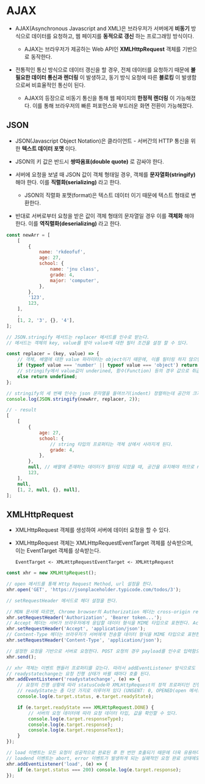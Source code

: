 # AJAX

- AJAX(Asynchronous Javascript and XML)은 브라우저가 서버에게 **비동기** 방식으로 데이터를 요청하고, 웹 페이지를 **동적으로 갱신** 하는 프로그래밍 방식이다.

  - AJAX는 브라우저가 제공하는 Web API인 **XMLHttpRequest** 객체를 기반으로 동작한다.

- 전통적인 통신 방식으로 데이터 갱신을 할 경우, 전체 데이터를 요청하기 때문에 **불필요한 데이터 통신과 렌더링** 이 발생하고, 동기 방식 요청에 따른 **블로킹** 이 발생함으로써 비효율적인 통신이 된다.

  - AJAX의 등장으로 비동기 통신을 통해 웹 페이지의 **한정적 렌더링** 이 가능해졌다. 이를 통해 브라우저의 빠른 퍼포먼스와 부드러운 화면 전환이 가능해졌다.

## JSON

- JSON(Javascript Object Notation)은 클라이언트 - 서버간의 HTTP 통신을 위한 **텍스트 데이터 포맷** 이다.

- JSON의 키 값은 반드시 **쌍따옴표(double quote)** 로 감싸야 한다.

- 서버에 요청을 보낼 때 JSON 값이 객체 형태일 경우, 객체를 **문자열화(stringify)** 해야 한다. 이를 **직렬화(serializing)** 라고 한다.

  - JSON의 직렬화 포맷(format)은 텍스트 데이터 이기 때문에 텍스트 형태로 변환한다.

- 반대로 서버로부터 요청을 받은 값이 객체 형태의 문자열일 경우 이를 **객체화** 해야 한다. 이를 **역직렬화(deserializing)** 라고 한다.

```js
const newArr = [
	[
		{
			name: 'rkdeofuf',
			age: 27,
			school: {
				name: 'jnu class',
				grade: 4,
				major: 'computer',
			},
		},
		'123',
		123,
	],
	,
	[1, 2, '3', {}, '4'],
];

// JSON.stringify 메서드는 replacer 메서드를 인수로 받는다.
// 메서드는 객체의 key, value를 받아 value에 대한 필터 조건을 설정 할 수 있다.

const replacer = (key, value) => {
	// 객체, 배열에 대한 value 파라미터는 object이기 때문에, 이를 필터링 하지 않으면 객체 자체가 사라지게 된다. 따라서 object, array에 대해선 필터링 하지 않는다.
	if (typeof value === 'number' || typeof value === 'object') return value;
	// stringify에서 value값이 underined, 함수(Function) 등의 경우 값으로 취급하지 않아 프로퍼티가 사라진다.
	else return undefined;
};

// stringify의 세 번째 인수는 json 문자열을 들여쓰기(indent) 정렬하는데 공간의 크기(tab width)를 결정한다(최대 10)
console.log(JSON.stringify(newArr, replacer, 2));

// - result
[
	[
		{
			age: 27,
			school: {
				// string 타입의 프로퍼티는 객체 상에서 사라지게 된다.
				grade: 4,
			},
		},
		null, // 배열에 존재하는 데이터가 필터링 되었을 때, 공간을 유지해야 하므로 null 값이 입력된다.
		123,
	],
	null,
	[1, 2, null, {}, null],
];
```

## XMLHttpRequest

- XMLHttpRequest 객체를 생성하여 서버에 데이터 요청을 할 수 있다.

- XMLHttpRequest 객체는 XMLHttpRequestEventTarget 객체를 상속받으며, 이는 EventTarget 객체를 상속받는다.

  `EventTarget <- XMLHttpRequestEventTarget <- XMLHttpRequest`

```js
const xhr = new XMLHttpRequest();

// open 메서드를 통해 Http Request Method, url 설정을 한다.
xhr.open('GET', 'https://jsonplaceholder.typicode.com/todos/3');

// setRequestHeader 메서드로 헤더 설정을 한다.

// MDN 문서에 따르면, Chrome browser의 Authorization 헤더는 cross-origin redirect에 의해 제거되므로 지원을 하지 않는다고 한다.
xhr.setRequestHeader('Authorization', 'Bearer token...');
// Accept 헤더는 서버가 브라우저에게 응답할 데이터 형식을 MIME 타입으로 표현한다. Accept 헤더를 명시하지 않으면 default 값인 '*/*' 으로 설정된다.
xhr.setRequestHeader('Accept', 'application/json');
// Content-Type 헤더는 브라우저가 서버에게 전송할 데이터 형식을 MIME 타입으로 표현한다. 이는 POST 형식 요청에서 유효 하다.
xhr.setRequestHeader('Content-Type', 'application/json');

// 설정한 요청을 기반으로 서버로 요청한다. POST 요청의 경우 payload를 인수로 입력함으로써 Request Body에 포함시킬 수 있다.
xhr.send();

// xhr 객체는 이벤트 핸들러 프로퍼티를 갖는다. 따라서 addEventListener 방식으로도 이벤트 핸들러를 등록할 수 있다.
// readystatechange는 요청 진행 상태가 바뀔 때마다 호출 된다.
xhr.addEventListener('readystatechange', (e) => {
	// 요청의 진행 상황에 따라 statusCode와 XMLHttpRequest의 정적 프로퍼티인 진행 상태를 출력한다.
	// readyState는 총 다섯 가지로 이루어져 있다 (UNSENT: 0, OPENED(open 메서드 호출 이후): 1, HEADERS_RECEIVED(send 메서드 호출 이후): 2, LOADING: 3, DONE: 4)
	console.log(e.target.status, e.target.readyState);

	if (e.target.readyState === XMLHttpRequest.DONE) {
		// 서버의 요청 데이터에 따라 요청 데이터 타입, 값을 확인할 수 있다.
		console.log(e.target.responseType);
		console.log(e.target.response);
		console.log(e.target.responseText);
	}
});

// load 이벤트는 모든 요청이 성공적으로 완료된 후 한 번만 호출되기 때문에 더욱 유용하다.
// loadend 이벤트는 abort, error 이벤트가 발생하게 되는 실패적인 요청 완료 상태에도 호출된다.
xhr.addEventListener('load', (e) => {
	if (e.target.status === 200) console.log(e.target.response);
});
```
